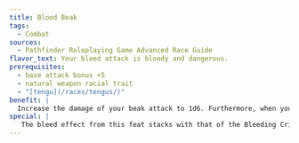 ```yaml
---
title: Blood Beak
tags:
  - Combat
sources:
  - Pathfinder Roleplaying Game Advanced Race Guide
flavor_text: Your bleed attack is bloody and dangerous.
prerequisites:
  - base attack bonus +5
  - natural weapon racial trait
  - "[tengu](/races/tengus/)"
benefit: |
  Increase the damage of your beak attack to 1d6. Furthermore, when you confirm a critical hit with your beak attack, you also deal 1 point of bleed damage.
special: |
   The bleed effect from this feat stacks with that of the Bleeding Critical feat and similar effects, adding 1 point to your bleed damage.
---
```


